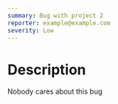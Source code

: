 ```yaml
---
summary: Bug with project 2
reporter: example@example.com
severity: Low
---
```


# Description

Nobody cares about this bug
